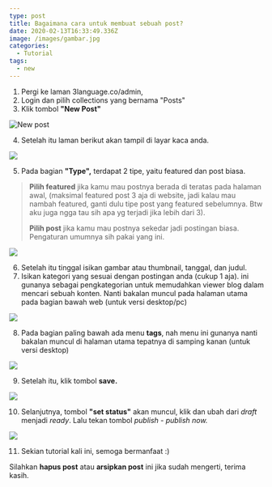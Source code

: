 ```yaml
---
type: post
title: Bagaimana cara untuk membuat sebuah post?
date: 2020-02-13T16:33:49.336Z
image: /images/gambar.jpg
categories:
  - Tutorial
tags:
  - new
---
```

1. Pergi ke laman 3language.co/admin, 
2. Login dan pilih collections yang bernama "Posts" 
3. Klik tombol **"New Post"**

![New post](/images/Capture.PNG?nf_resize=fit&w=300)

4. Setelah itu laman berikut akan tampil di layar kaca anda.

![](/images/Capture2.PNG?nf_resize=fit&w=300)

5. Pada bagian **"Type",** terdapat 2 tipe, yaitu featured dan post biasa.

> **Pilih featured** jika kamu mau postnya berada di teratas pada halaman awal, (maksimal featured post 3 aja di website, jadi kalau mau nambah featured, ganti dulu tipe post yang featured sebelumnya. Btw aku juga ngga tau sih apa yg terjadi jika lebih dari 3). 
>
> **Pilih post** jika kamu mau postnya sekedar jadi postingan biasa. Pengaturan umumnya sih pakai yang ini.

![](/images/Capture3.PNG?nf_resize=fit&w=300)

6. Setelah itu tinggal isikan gambar atau thumbnail, tanggal, dan judul.
7. Isikan kategori yang sesuai dengan postingan anda (cukup 1 aja). ini gunanya sebagai pengkategorian untuk memudahkan viewer blog dalam mencari sebuah konten. Nanti bakalan muncul pada halaman utama pada bagian bawah web (untuk versi desktop/pc)

![](/images/Capture5.PNG?nf_resize=fit&w=300)

8. Pada bagian paling bawah ada menu **tags**, nah menu ini gunanya nanti bakalan muncul di halaman utama tepatnya di samping kanan (untuk versi desktop)

![](/images/Capture4.PNG?nf_resize=fit&w=300)

9. Setelah itu, klik tombol **save.**

![](/images/Capture6.PNG?nf_resize=fit&w=300)

10. Selanjutnya, tombol **"set status"** akan muncul, klik dan ubah dari *draft* menjadi *ready*. Lalu tekan tombol *publish - publish now.*

![](/images/Capture7.PNG?nf_resize=fit&w=300)

11. Sekian tutorial kali ini, semoga bermanfaat :)

Silahkan **hapus post** atau **arsipkan post** ini jika sudah mengerti, terima kasih.
